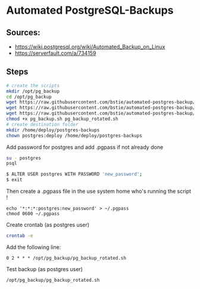 # Automated PostgreSQL-Backups

## Sources:

- https://wiki.postgresql.org/wiki/Automated_Backup_on_Linux
- https://serverfault.com/a/734159


## Steps

```bash
# create the scripts
mkdir /opt/pg_backup
cd /opt/pg_backup
wget https://raw.githubusercontent.com/bstie/automated-postgres-backup/master/src/pg_backup.config
wget https://raw.githubusercontent.com/bstie/automated-postgres-backup/master/src/pg_backup.sh
wget https://raw.githubusercontent.com/bstie/automated-postgres-backup/master/src/pg_backup_rotated.sh
chmod +x pg_backup.sh pg_backup_rotated.sh
# create destination folder
mkdir /home/deploy/postgres-backups
chown postgres:deploy /home/deploy/postgres-backups

```

Add password for postgres and add .pgpass if not already done
```bash
su - postgres
psql

$ ALTER USER postgres WITH PASSWORD 'new_password';
$ exit
```

Then create a .pgpass file in the use system home who's running the script !
```
echo '*:*:*:postgres:new_password' > ~/.pgpass
chmod 0600 ~/.pgpass
```

Create crontab (as postgres user)

```bash
crontab -e
```

Add the following line:
```crontab
0 2 * * * /opt/pg_backup/pg_backup_rotated.sh
```

Test backup (as postgres user)
```
/opt/pg_backup/pg_backup_rotated.sh
```